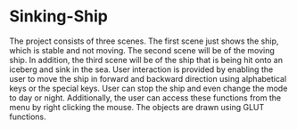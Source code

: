 # Sinking-Ship
The project consists of three scenes. The first scene just shows the ship, which is stable and not moving. The second scene will be of the moving ship. In addition, the third scene will be of the ship that is being hit onto an iceberg and sink in the sea. User interaction is provided by enabling the user to move the ship in forward and backward direction using alphabetical keys or the special keys. User can stop the ship and even change the mode to day or night. Additionally, the user can access these functions from the menu by right clicking the mouse. The objects are drawn using GLUT functions.
